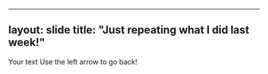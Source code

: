 ----
layout: slide
title: "Just repeating what I did last week!"
---
Your text
Use the left arrow to go back!
